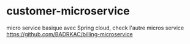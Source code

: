 # customer-microservice
micro service basique avec Spring cloud, check l'autre micros service https://github.com/BADRKAC/billing-microservice

